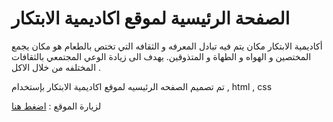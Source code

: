 
# الصفحة الرئيسية لموقع اكاديمية الابتكار  
أكاديمية الابتكار مكان يتم فيه تبادل المعرفه و الثقافه التي تختص بالطعام هو مكان يجمع المختصين و الهواه و الطهاة و المتذوقين.
يهدف الى زيادة الوعي المجتمعي بالثقافات المختلفه من خلال الاكل .

تم تصميم الصفحه الرئيسيه لموقع اكاديمية الابتكار بإستخدام  , html , css


لزيارة الموقع : [اضغط هنا](https://fai98.github.io/alaibtikar/)

